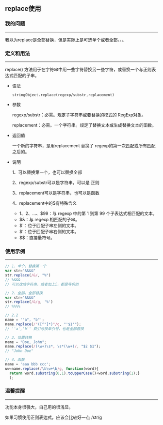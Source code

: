 ## replace使用



### 我的问题

---

我以为replace是全部替换，但是实际上是可选单个或者全部。。。



### 定义和用法

---

replace() 方法用于在字符串中用一些字符替换另一些字符，或替换一个与正则表达式匹配的子串。



- 语法

  `stringObject.replace(regexp/substr,replacement)`

- 参数

  regexp/substr：必需。规定子字符串或要替换的模式的 RegExp对象。

  replacement：必需。一个字符串。规定了替换文本或生成替换文本的函数。

- 返回值

  一个新的字符串，是用replacement 替换了 regexp的第一次匹配或所有匹配之后的。

- 说明

  1、可以替换第一个，也可以替换全部

  2、regexp/substr可以是字符串，可以是 正则

  3、replacement可以是字符串，也可以是函数

  4、replacement中的$有特殊含义

  - $1、$2、...、$99：与 regexp 中的第 1 到第 99 个子表达式相匹配的文本。
  - $&：与 regexp 相匹配的子串。
  - $`：位于匹配子串左侧的文本。
  - $'：位于匹配子串右侧的文本。
  - $$：直接量符号。



### 使用示例

---

```js
// 1、单个，替换第一个
var str="&&&&"
str.replace(/&/, "%")
// %&&&
// 可以改成字符串，或者加上i，都是等价的

// 2、全部，全部替换
var str="&&&&"
str.replace(/&/g, '%')
// %%%%

// 2.2
name = '"a", "b"';
name.replace(/"([^"]*)"/g, "'$1'");
// ''a','b'' 双引号换单引号，也是全部替换

// 3、位置转换
name = "Doe, John";
name.replace(/(\w+)\s*, \s*(\w+)/, "$2 $1");
// "John Doe"

// 4、函数
name = 'aaa bbb ccc';
uw=name.replace(/\b\w+\b/g, function(word){
  return word.substring(0,1).toUpperCase()+word.substring(1);}
  );
```



### 温馨提醒

---

功能本身很强大，自己用的很浅显。

如果习惯使用正则表达式，应该会比较好一点 /str/g